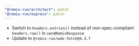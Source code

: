 ```yaml
---
"@remix-run/architect": patch
"@remix-run/express": patch
---
```


- Switch to `headers.entries()` instead of non-spec-compliant `headers.raw()` in `sendRemixResponse`
- Update to `@remix-run/web-fetch@4.3.7`
